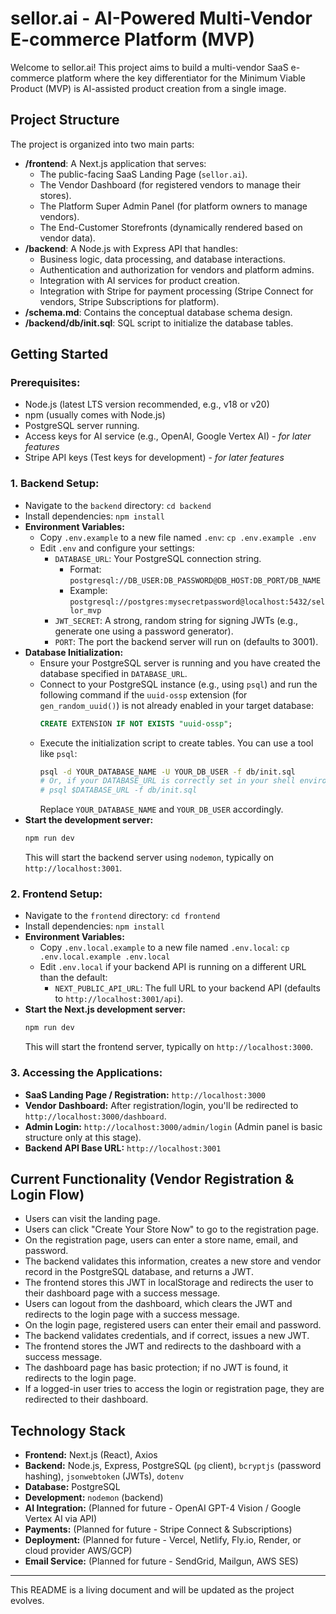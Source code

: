 # sellor.ai - AI-Powered Multi-Vendor E-commerce Platform (MVP)

Welcome to sellor.ai! This project aims to build a multi-vendor SaaS e-commerce platform where the key differentiator for the Minimum Viable Product (MVP) is AI-assisted product creation from a single image.

## Project Structure

The project is organized into two main parts:

-   **/frontend**: A Next.js application that serves:
    -   The public-facing SaaS Landing Page (`sellor.ai`).
    -   The Vendor Dashboard (for registered vendors to manage their stores).
    -   The Platform Super Admin Panel (for platform owners to manage vendors).
    -   The End-Customer Storefronts (dynamically rendered based on vendor data).
-   **/backend**: A Node.js with Express API that handles:
    -   Business logic, data processing, and database interactions.
    -   Authentication and authorization for vendors and platform admins.
    -   Integration with AI services for product creation.
    -   Integration with Stripe for payment processing (Stripe Connect for vendors, Stripe Subscriptions for platform).
-   **/schema.md**: Contains the conceptual database schema design.
-   **/backend/db/init.sql**: SQL script to initialize the database tables.

## Getting Started

### Prerequisites:
*   Node.js (latest LTS version recommended, e.g., v18 or v20)
*   npm (usually comes with Node.js)
*   PostgreSQL server running.
*   Access keys for AI service (e.g., OpenAI, Google Vertex AI) - *for later features*
*   Stripe API keys (Test keys for development) - *for later features*

### 1. Backend Setup:

*   Navigate to the `backend` directory: `cd backend`
*   Install dependencies: `npm install`
*   **Environment Variables:**
    *   Copy `.env.example` to a new file named `.env`: `cp .env.example .env`
    *   Edit `.env` and configure your settings:
        *   `DATABASE_URL`: Your PostgreSQL connection string.
            *   Format: `postgresql://DB_USER:DB_PASSWORD@DB_HOST:DB_PORT/DB_NAME`
            *   Example: `postgresql://postgres:mysecretpassword@localhost:5432/sellor_mvp`
        *   `JWT_SECRET`: A strong, random string for signing JWTs (e.g., generate one using a password generator).
        *   `PORT`: The port the backend server will run on (defaults to 3001).
*   **Database Initialization:**
    *   Ensure your PostgreSQL server is running and you have created the database specified in `DATABASE_URL`.
    *   Connect to your PostgreSQL instance (e.g., using `psql`) and run the following command if the `uuid-ossp` extension (for `gen_random_uuid()`) is not already enabled in your target database:
        ```sql
        CREATE EXTENSION IF NOT EXISTS "uuid-ossp";
        ```
    *   Execute the initialization script to create tables. You can use a tool like `psql`:
        ```bash
        psql -d YOUR_DATABASE_NAME -U YOUR_DB_USER -f db/init.sql
        # Or, if your DATABASE_URL is correctly set in your shell environment for psql:
        # psql $DATABASE_URL -f db/init.sql
        ```
        Replace `YOUR_DATABASE_NAME` and `YOUR_DB_USER` accordingly.
*   **Start the development server:**
    ```bash
    npm run dev
    ```
    This will start the backend server using `nodemon`, typically on `http://localhost:3001`.

### 2. Frontend Setup:

*   Navigate to the `frontend` directory: `cd frontend`
*   Install dependencies: `npm install`
*   **Environment Variables:**
    *   Copy `.env.local.example` to a new file named `.env.local`: `cp .env.local.example .env.local`
    *   Edit `.env.local` if your backend API is running on a different URL than the default:
        *   `NEXT_PUBLIC_API_URL`: The full URL to your backend API (defaults to `http://localhost:3001/api`).
*   **Start the Next.js development server:**
    ```bash
    npm run dev
    ```
    This will start the frontend server, typically on `http://localhost:3000`.

### 3. Accessing the Applications:

*   **SaaS Landing Page / Registration:** `http://localhost:3000`
*   **Vendor Dashboard:** After registration/login, you'll be redirected to `http://localhost:3000/dashboard`.
*   **Admin Login:** `http://localhost:3000/admin/login` (Admin panel is basic structure only at this stage).
*   **Backend API Base URL:** `http://localhost:3001`

## Current Functionality (Vendor Registration & Login Flow)

*   Users can visit the landing page.
*   Users can click "Create Your Store Now" to go to the registration page.
*   On the registration page, users can enter a store name, email, and password.
*   The backend validates this information, creates a new store and vendor record in the PostgreSQL database, and returns a JWT.
*   The frontend stores this JWT in localStorage and redirects the user to their dashboard page with a success message.
*   Users can logout from the dashboard, which clears the JWT and redirects to the login page with a success message.
*   On the login page, registered users can enter their email and password.
*   The backend validates credentials, and if correct, issues a new JWT.
*   The frontend stores the JWT and redirects to the dashboard with a success message.
*   The dashboard page has basic protection; if no JWT is found, it redirects to the login page.
*   If a logged-in user tries to access the login or registration page, they are redirected to their dashboard.

## Technology Stack

-   **Frontend:** Next.js (React), Axios
-   **Backend:** Node.js, Express, PostgreSQL (`pg` client), `bcryptjs` (password hashing), `jsonwebtoken` (JWTs), `dotenv`
-   **Database:** PostgreSQL
-   **Development:** `nodemon` (backend)
-   **AI Integration:** (Planned for future - OpenAI GPT-4 Vision / Google Vertex AI via API)
-   **Payments:** (Planned for future - Stripe Connect & Subscriptions)
-   **Deployment:** (Planned for future - Vercel, Netlify, Fly.io, Render, or cloud provider AWS/GCP)
-   **Email Service:** (Planned for future - SendGrid, Mailgun, AWS SES)

---

This README is a living document and will be updated as the project evolves.
